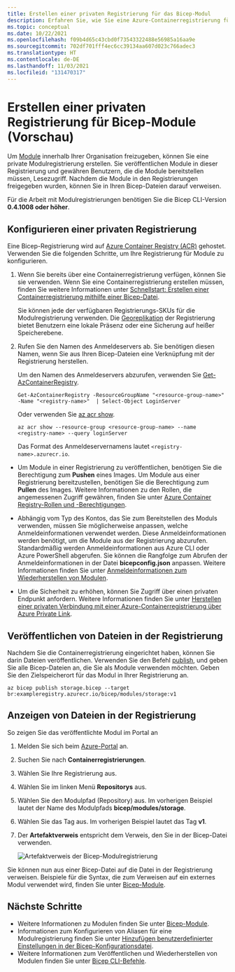 ```yaml
---
title: Erstellen einer privaten Registrierung für das Bicep-Modul
description: Erfahren Sie, wie Sie eine Azure-Containerregistrierung für private Bicep-Module einrichten.
ms.topic: conceptual
ms.date: 10/22/2021
ms.openlocfilehash: f09b4d65c43cbd0f73543322488e56985a16aa9e
ms.sourcegitcommit: 702df701fff4ec6cc39134aa607d023c766adec3
ms.translationtype: HT
ms.contentlocale: de-DE
ms.lasthandoff: 11/03/2021
ms.locfileid: "131470317"
---
```

# <a name="create-private-registry-for-bicep-modules-preview"></a>Erstellen einer privaten Registrierung für Bicep-Module (Vorschau)

Um [Module](modules.md) innerhalb Ihrer Organisation freizugeben, können Sie eine private Modulregistrierung erstellen. Sie veröffentlichen Module in dieser Registrierung und gewähren Benutzern, die die Module bereitstellen müssen, Lesezugriff. Nachdem die Module in den Registrierungen freigegeben wurden, können Sie in Ihren Bicep-Dateien darauf verweisen.

Für die Arbeit mit Modulregistrierungen benötigen Sie die Bicep CLI-Version **0.4.1008 oder höher**.

## <a name="configure-private-registry"></a>Konfigurieren einer privaten Registrierung

Eine Bicep-Registrierung wird auf [Azure Container Registry (ACR)](../../container-registry/container-registry-intro.md) gehostet. Verwenden Sie die folgenden Schritte, um Ihre Registrierung für Module zu konfigurieren.

1. Wenn Sie bereits über eine Containerregistrierung verfügen, können Sie sie verwenden. Wenn Sie eine Containerregistrierung erstellen müssen, finden Sie weitere Informationen unter [Schnellstart: Erstellen einer Containerregistrierung mithilfe einer Bicep-Datei](../../container-registry/container-registry-get-started-bicep.md). 

   Sie können jede der verfügbaren Registrierungs-SKUs für die Modulregistrierung verwenden. Die [Georeplikation](../../container-registry/container-registry-geo-replication.md) der Registrierung bietet Benutzern eine lokale Präsenz oder eine Sicherung auf heißer Speicherebene.

1. Rufen Sie den Namen des Anmeldeservers ab. Sie benötigen diesen Namen, wenn Sie aus Ihren Bicep-Dateien eine Verknüpfung mit der Registrierung herstellen. 

   Um den Namen des Anmeldeservers abzurufen, verwenden Sie [Get-AzContainerRegistry](/powershell/module/az.containerregistry/get-azcontainerregistry).

   ```azurepowershell
   Get-AzContainerRegistry -ResourceGroupName "<resource-group-name>" -Name "<registry-name>"  | Select-Object LoginServer
   ```

   Oder verwenden Sie [az acr show](/cli/azure/acr#az_acr_show).

   ```azurecli
   az acr show --resource-group <resource-group-name> --name <registry-name> --query loginServer
   ```

   Das Format des Anmeldeservernamens lautet `<registry-name>.azurecr.io`.

- Um Module in einer Registrierung zu veröffentlichen, benötigen Sie die Berechtigung zum **Pushen** eines Images. Um Module aus einer Registrierung bereitzustellen, benötigen Sie die Berechtigung zum **Pullen** des Images. Weitere Informationen zu den Rollen, die angemessenen Zugriff gewähren, finden Sie unter [Azure Container Registry-Rollen und -Berechtigungen](../../container-registry/container-registry-roles.md).

- Abhängig vom Typ des Kontos, das Sie zum Bereitstellen des Moduls verwenden, müssen Sie möglicherweise anpassen, welche Anmeldeinformationen verwendet werden. Diese Anmeldeinformationen werden benötigt, um die Module aus der Registrierung abzurufen. Standardmäßig werden Anmeldeinformationen aus Azure CLI oder Azure PowerShell abgerufen. Sie können die Rangfolge zum Abrufen der Anmeldeinformationen in der Datei **bicepconfig.json** anpassen. Weitere Informationen finden Sie unter [Anmeldeinformationen zum Wiederherstellen von Modulen](bicep-config.md#credentials-for-restoring-modules).

- Um die Sicherheit zu erhöhen, können Sie Zugriff über einen privaten Endpunkt anfordern. Weitere Informationen finden Sie unter [Herstellen einer privaten Verbindung mit einer Azure-Containerregistrierung über Azure Private Link](../../container-registry/container-registry-private-link.md).

## <a name="publish-files-to-registry"></a>Veröffentlichen von Dateien in der Registrierung

Nachdem Sie die Containerregistrierung eingerichtet haben, können Sie darin Dateien veröffentlichen. Verwenden Sie den Befehl [publish](bicep-cli.md#publish), und geben Sie alle Bicep-Dateien an, die Sie als Module verwenden möchten. Geben Sie den Zielspeicherort für das Modul in Ihrer Registrierung an.

```azurecli
az bicep publish storage.bicep --target br:exampleregistry.azurecr.io/bicep/modules/storage:v1
```

## <a name="view-files-in-registry"></a>Anzeigen von Dateien in der Registrierung

So zeigen Sie das veröffentlichte Modul im Portal an

1. Melden Sie sich beim [Azure-Portal](https://portal.azure.com) an.
1. Suchen Sie nach **Containerregistrierungen**.
1. Wählen Sie Ihre Registrierung aus.
1. Wählen Sie im linken Menü **Repositorys** aus.
1. Wählen Sie den Modulpfad (Repository) aus.  Im vorherigen Beispiel lautet der Name des Modulpfads **bicep/modules/storage**.
1. Wählen Sie das Tag aus. Im vorherigen Beispiel lautet das Tag **v1**.
1. Der **Artefaktverweis** entspricht dem Verweis, den Sie in der Bicep-Datei verwenden.

   ![Artefaktverweis der Bicep-Modulregistrierung](./media/private-module-registry/bicep-module-registry-artifact-reference.png)

Sie können nun aus einer Bicep-Datei auf die Datei in der Registrierung verweisen. Beispiele für die Syntax, die zum Verweisen auf ein externes Modul verwendet wird, finden Sie unter [Bicep-Module](modules.md).

## <a name="next-steps"></a>Nächste Schritte

* Weitere Informationen zu Modulen finden Sie unter [Bicep-Module](modules.md).
* Informationen zum Konfigurieren von Aliasen für eine Modulregistrierung finden Sie unter [Hinzufügen benutzerdefinierter Einstellungen in der Bicep-Konfigurationsdatei](bicep-config.md).
* Weitere Informationen zum Veröffentlichen und Wiederherstellen von Modulen finden Sie unter [Bicep CLI-Befehle](bicep-cli.md).
